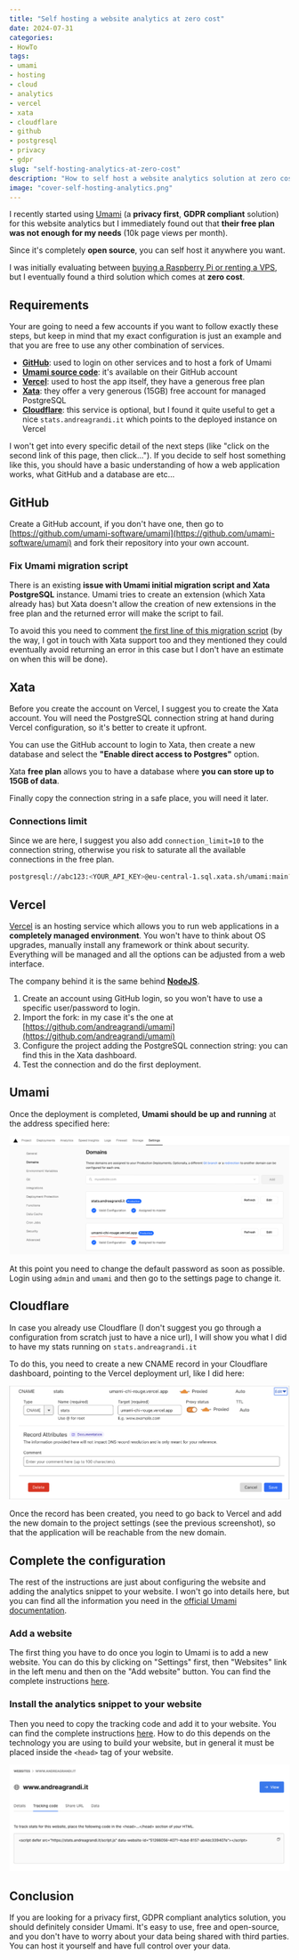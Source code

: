 ```yaml
---
title: "Self hosting a website analytics at zero cost"
date: 2024-07-31
categories: 
- HowTo
tags:
- umami
- hosting
- cloud
- analytics
- vercel
- xata
- cloudflare
- github
- postgresql
- privacy
- gdpr
slug: "self-hosting-analytics-at-zero-cost"
description: "How to self host a website analytics solution at zero cost using Umami, Vercel, Xata and Cloudflare."
image: "cover-self-hosting-analytics.png"
---
```


I recently started using [Umami](https://umami.is) (a **privacy first**, **GDPR compliant** solution) for this website analytics but I immediately found out that **their free plan was not enough for my needs** (10k page views per month).

Since it's completely **open source**, you can self host it anywhere you want.

I was initially evaluating between [buying a Raspberry Pi or renting a VPS](/posts/buy-or-rent-raspberrypi-vs-vps), but I eventually found a third solution which comes at **zero cost**.

## Requirements 

Your are going to need a few accounts if you want to follow exactly these steps, but keep in mind that my exact configuration is just an example and that you are free to use any other combination of services.

- [**GitHub**](https://github.com): used to login on other services and to host a fork of Umami
- [**Umami source code**](https://github.com/umami-software/umami): it's available on their GitHub account 
- [**Vercel**](https://vercel.com): used to host the app itself, they have a generous free plan
- [**Xata**](https://xata.io): they offer a very generous (15GB) free account for managed PostgreSQL
- [**Cloudflare**](https://www.cloudflare.com): this service is optional, but I found it quite useful to get a nice `stats.andreagrandi.it` which points to the deployed instance on Vercel

I won't get into every specific detail of the next steps (like "click on the second link of this page, then click..."). If you decide to self host something like this, you should have a basic understanding of how a web application works, what GitHub and a database are etc...

## GitHub 

Create a GitHub account, if you don't have one, then go to [https://github.com/umami-software/umami](https://github.com/umami-software/umami) and fork their repository into your own account.

### Fix Umami migration script

There is an existing **issue with Umami initial migration script and Xata PostgreSQL** instance. Umami tries to create an extension (which Xata already has) but Xata doesn't allow the creation of new extensions in the free plan and the returned error will make the script to fail.

To avoid this you need to comment [the first line of this migration script](https://github.com/umami-software/umami/blob/master/db/postgresql/migrations/01_init/migration.sql#L2) (by the way, I got in touch with Xata support too and they mentioned they could eventually avoid returning an error in this case but I don't have an estimate on when this will be done).

## Xata

Before you create the account on Vercel, I suggest you to create the Xata account. You will need the PostgreSQL connection string at hand during Vercel configuration, so it's better to create it upfront.

You can use the GitHub account to login to Xata, then create a new database and select the **"Enable direct access to Postgres"** option.

Xata **free plan** allows you to have a database where **you can store up to 15GB of data**.

Finally copy the connection string in a safe place, you will need it later.

### Connections limit

Since we are here, I suggest you also add `connection_limit=10` to the connection string, otherwise you risk to saturate all the available connections in the free plan.

```bash
postgresql://abc123:<YOUR_API_KEY>@eu-central-1.sql.xata.sh/umami:main?sslmode=require&connection_limit=10
```

## Vercel

[Vercel](https://vercel.com) is an hosting service which allows you to run web applications in a **completely managed environment**. You won't have to think about OS upgrades, manually install any framework or think about security. Everything will be managed and all the options can be adjusted from a web interface.

The company behind it is the same behind [**NodeJS**](https://nodejs.org).

1. Create an account using GitHub login, so you won't have to use a specific user/password to login.
2. Import the fork: in my case it's the one at [https://github.com/andreagrandi/umami](https://github.com/andreagrandi/umami)
3. Configure the project adding the PostgreSQL connection string: you can find this in the Xata dashboard.
4. Test the connection and do the first deployment.

## Umami

Once the deployment is completed, **Umami should be up and running** at the address specified here:

![Vercel deployment](vercel-domains.png)

At this point you need to change the default password as soon as possible. Login using `admin` and `umami` and then go to the settings page to change it.

## Cloudflare

In case you already use Cloudflare (I don't suggest you go through a configuration from scratch just to have a nice url), I will show you what I did to have my stats running on `stats.andreagrandi.it`

To do this, you need to create a new CNAME record in your Cloudflare dashboard, pointing to the Vercel deployment url, like I did here:

![Cloudflare CNAME record](cloudflare-domain.png)

Once the record has been created, you need to go back to Vercel and add the new domain to the project settings (see the previous screenshot), so that the application will be reachable from the new domain.

## Complete the configuration

The rest of the instructions are just about configuring the website and adding the analytics snippet to your website. I won't go into details here, but you can find all the information you need in the [official Umami documentation](https://umami.is/docs).

### Add a website

The first thing you have to do once you login to Umami is to add a new website. You can do this by clicking on "Settings" first, then "Websites" link in the left menu and then on the "Add website" button. You can find the complete instructions [here](https://umami.is/docs/add-a-website).

### Install the analytics snippet to your website

Then you need to copy the tracking code and add it to your website. You can find the complete instructions [here](https://umami.is/docs/collect-data). How to do this depends on the technology you are using to build your website, but in general it must be placed inside the `<head>` tag of your website.

![Umami snippet](umami-snippet.png)

## Conclusion

If you are looking for a privacy first, GDPR compliant analytics solution, you should definitely consider Umami. It's easy to use, free and open-source, and you don't have to worry about your data being shared with third parties. You can host it yourself and have full control over your data.
